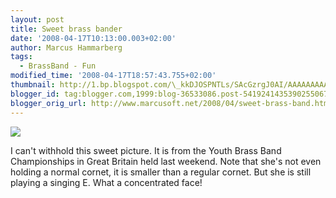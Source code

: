 ```yaml
---
layout: post
title: Sweet brass bander
date: '2008-04-17T10:13:00.003+02:00'
author: Marcus Hammarberg
tags:
  - BrassBand - Fun
modified_time: '2008-04-17T18:57:43.755+02:00'
thumbnail: http://1.bp.blogspot.com/\_kkDJOSPNTLs/SAcGzrgJ0AI/AAAAAAAAATQ/LDW4SNw5vnQ/s72-c/Wire-Youth.jpg
blogger_id: tag:blogger.com,1999:blog-36533086.post-5419241435390255067
blogger_orig_url: http://www.marcusoft.net/2008/04/sweet-brass-band.html
---
```


[<img
src="http://1.bp.blogspot.com/_kkDJOSPNTLs/SAcGzrgJ0AI/AAAAAAAAATQ/LDW4SNw5vnQ/s320/Wire-Youth.jpg"
id="BLOGGER_PHOTO_ID_5190124580488466434"
style="DISPLAY: block; MARGIN: 0px auto 10px; CURSOR: hand; TEXT-ALIGN: center"
data-border="0" />](http://1.bp.blogspot.com/_kkDJOSPNTLs/SAcGzrgJ0AI/AAAAAAAAATQ/LDW4SNw5vnQ/s1600-h/Wire-Youth.jpg)

<div>

I can't withhold this sweet picture. It is from the Youth Brass Band
Championships in Great Britain held last weekend. Note
that she's not even holding a normal cornet, it is smaller than a
regular cornet. But she is still playing a singing E. What a
concentrated face!

</div>
